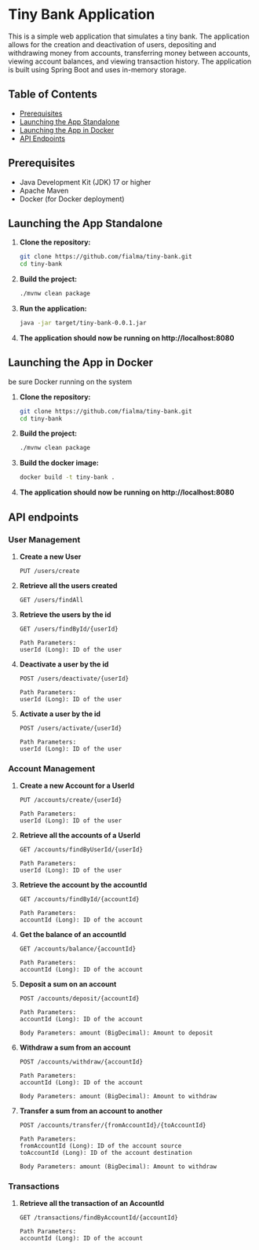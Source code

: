 # Tiny Bank Application

This is a simple web application that simulates a tiny bank. The application allows for the creation and deactivation of users, depositing and withdrawing money from accounts, transferring money between accounts, viewing account balances, and viewing transaction history. The application is built using Spring Boot and uses in-memory storage.

## Table of Contents

- [Prerequisites](#prerequisites)
- [Launching the App Standalone](#launching-the-app-standalone)
- [Launching the App in Docker](#launching-the-app-in-docker)
- [API Endpoints](#api-endpoints)

## Prerequisites

- Java Development Kit (JDK) 17 or higher
- Apache Maven
- Docker (for Docker deployment)

## Launching the App Standalone

1. **Clone the repository:**
   ```bash
   git clone https://github.com/fialma/tiny-bank.git
   cd tiny-bank
   ```
2. **Build the project:**
   ```bash
   ./mvnw clean package
   ```
3. **Run the application:**
   ```bash
   java -jar target/tiny-bank-0.0.1.jar
   ```
4. **The application should now be running on http://localhost:8080**

## Launching the App in Docker
be sure Docker running on the system

1. **Clone the repository:**
   ```bash
   git clone https://github.com/fialma/tiny-bank.git
   cd tiny-bank
   ```
2. **Build the project:**
   ```bash
   ./mvnw clean package
   ```
3. **Build the docker image:**
   ```bash
   docker build -t tiny-bank . 
   ```
4. **The application should now be running on http://localhost:8080**

## API endpoints
### User Management
1. **Create a new User**
   ```http 
   PUT /users/create
   ```
2. **Retrieve all the users created**
   ```http 
   GET /users/findAll
   ```
3. **Retrieve the users by the id**
   ```http 
   GET /users/findById/{userId}
   
   Path Parameters:
   userId (Long): ID of the user
   ```
4. **Deactivate a user by the id**
   ```http 
   POST /users/deactivate/{userId}
   
   Path Parameters:
   userId (Long): ID of the user
   ```
5. **Activate a user by the id**
   ```http 
   POST /users/activate/{userId}
   
   Path Parameters:
   userId (Long): ID of the user
   ```
### Account Management
1. **Create a new Account for a UserId**
   ```http 
   PUT /accounts/create/{userId}
   
   Path Parameters:
   userId (Long): ID of the user
   ```
2. **Retrieve all the accounts of a UserId**
   ```http 
   GET /accounts/findByUserId/{userId}
   
   Path Parameters:
   userId (Long): ID of the user
   ```
3. **Retrieve the account by the accountId**
   ```http 
   GET /accounts/findById/{accountId}
   
   Path Parameters:
   accountId (Long): ID of the account
   ```
4. **Get the balance of an accountId**
   ```http 
   GET /accounts/balance/{accountId}
   
   Path Parameters:
   accountId (Long): ID of the account
   ```
5. **Deposit a sum on an account**
   ```http 
   POST /accounts/deposit/{accountId}
   
   Path Parameters:
   accountId (Long): ID of the account
   
   Body Parameters: amount (BigDecimal): Amount to deposit
   ```
6. **Withdraw a sum from an account**
   ```http 
   POST /accounts/withdraw/{accountId}
   
   Path Parameters:
   accountId (Long): ID of the account
   
   Body Parameters: amount (BigDecimal): Amount to withdraw
   ```

7. **Transfer a sum from an account to another**
   ```http 
   POST /accounts/transfer/{fromAccountId}/{toAccountId}
   
   Path Parameters:
   fromAccountId (Long): ID of the account source 
   toAccountId (Long): ID of the account destination 
   
   Body Parameters: amount (BigDecimal): Amount to withdraw
   ```
### Transactions
1. **Retrieve all the transaction of an AccountId**
   ```http 
   GET /transactions/findByAccountId/{accountId}
   
   Path Parameters:
   accountId (Long): ID of the account
   ```